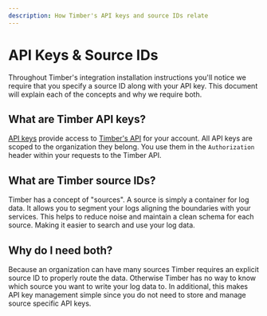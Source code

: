 ```yaml
---
description: How Timber's API keys and source IDs relate
---
```


# API Keys & Source IDs

Throughout Timber's integration installation instructions you'll notice we require that you specify a source ID along with your API key. This document will explain each of the concepts and why we require both.

## What are Timber API keys?

[API keys](../../usage/account-management/api-keys.md) provide access to [Timber's API](http://docs.api.timber.io/) for your account. All API keys are scoped to the organization they belong. You use them in the `Authorization` header within your requests to the Timber API.

## What are Timber source IDs?

Timber has a concept of "sources". A source is simply a container for log data. It allows you to segment your logs aligning the boundaries with your services. This helps to reduce noise and maintain a clean schema for each source. Making it easier to search and use your log data.

## Why do I need both?

Because an organization can have many sources Timber requires an explicit source ID to properly route the data. Otherwise Timber has no way to know which source you want to write your log data to. In additional, this makes API key management simple since you do not need to store and manage source specific API keys.

